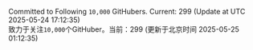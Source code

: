 Committed to Following `10,000` GitHubers. Current: <!-- FOLLOWING_COUNT -->299<!-- FOLLOWING_COUNT --> (Update at UTC <!-- LAST_UPDATED -->2025-05-24 17:12:35<!-- LAST_UPDATED -->)<br>
致力于关注`10,000`个GitHuber。当前：<!-- FOLLOWING_COUNT -->299<!-- FOLLOWING_COUNT --> (更新于北京时间 <!-- LAST_UPDATED_CST -->2025-05-25 01:12:35<!-- LAST_UPDATED_CST -->)
